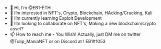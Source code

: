 - 👋 Hi, I’m @EB1-ETH
- 👀 I’m interested in NFT's, Crypto, Blockchain, HAcking/Cracking, Kali
- 🌱 I’m currently learning Exploit Development
- 💞️ I’m looking to collaborate on NFT's, Making a new blockchain/crypto asset?
- 📫 How to reach me - You Wish! Actually, just DM me on twitter @Tulip_ManiaNFT or on Discord at ! EB1#1053

<!---
EB1-ETH/EB1-ETH is a ✨ special ✨ repository because its `README.md` (this file) appears on your GitHub profile.
You can click the Preview link to take a look at your changes.
--->
